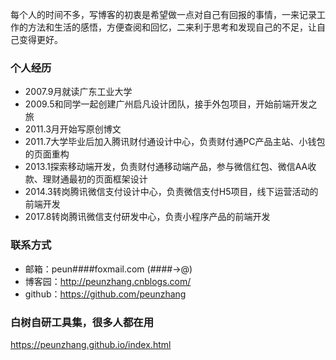 每个人的时间不多，写博客的初衷是希望做一点对自己有回报的事情，一来记录工作的方法和生活的感悟，方便查阅和回忆，二来利于思考和发现自己的不足，让自己变得更好。

### 个人经历
- 2007.9月就读广东工业大学
- 2009.5和同学一起创建广州启凡设计团队，接手外包项目，开始前端开发之旅
- 2011.3月开始写原创博文
- 2011.7大学毕业后加入腾讯财付通设计中心，负责财付通PC产品主站、小钱包的页面重构
- 2013.1探索移动端开发，负责财付通移动端产品，参与微信红包、微信AA收款、理财通最初的页面框架设计
- 2014.3转岗腾讯微信支付设计中心，负责微信支付H5项目，线下运营活动的前端开发
- 2017.8转岗腾讯微信支付研发中心，负责小程序产品的前端开发
### 联系方式

- 邮箱：peun####foxmail.com (####→@)
- 博客园：http://peunzhang.cnblogs.com/
- github：https://github.com/peunzhang

### 白树自研工具集，很多人都在用
https://peunzhang.github.io/index.html
